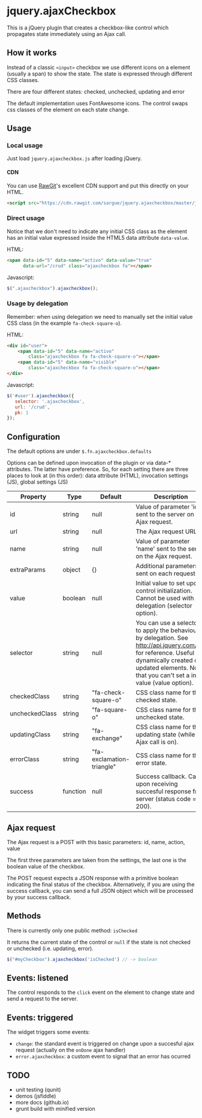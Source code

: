 # jquery.ajaxCheckbox

This is a jQuery plugin that creates a checkbox-like control which
propagates state immediately using an Ajax call.

## How it works

Instead of a classic `<input>` checkbox we use different icons on a element
(usually a span) to show the state. The state is expressed through
different CSS classes.

There are four different states: checked, unchecked, updating and error

The default implementation uses FontAwesome icons. The control swaps
css classes of the element on each state change.

## Usage

### Local usage

Just load `jquery.ajaxcheckbox.js` after loading jQuery.

#### CDN

You can use [RawGit](https://rawgit.com/)'s excellent CDN support and put this directly on your HTML.

```html
<script src="https://cdn.rawgit.com/sargue/jquery.ajaxcheckbox/master/jquery.ajaxcheckbox.js"></script>
```

### Direct usage

Notice that we don't need to indicate any initial CSS class as the element has an initial value 
expressed inside the HTML5 data attribute `data-value`.

HTML:

```html
<span data-id="5" data-name="activo" data-value="true"
      data-url="/crud" class="ajaxcheckbox fa"></span>
```

Javascript:

```javascript
$(".ajaxcheckbox").ajaxcheckbox();
```

### Usage by delegation

Remember: when using delegation we need to manually set the initial value CSS class (in the example
`fa-check-square-o`).

HTML:

```html
<div id="user">
    <span data-id="5" data-name="activo"
        class="ajaxcheckbox fa fa-check-square-o"></span>
    <span data-id="5" data-name="visible"
        class="ajaxcheckbox fa fa-check-square-o"></span>
</div>
```

Javascript:

```javascript
$('#user').ajaxcheckbox({
   selector: '.ajaxcheckbox',
   url: '/crud',
   pk: 1
});
```

## Configuration

The default options are under `$.fn.ajaxcheckbox.defaults`

Options can be defined upon invocation of the plugin or via data-* attributes.
The latter have preference. So, for each setting there are three places to
look at (in this order): data attribute (HTML), invocation settings (JS), global settings (JS)

Property | Type | Default | Description
---------|------|---------|------------
id | string | null | Value of parameter 'id' sent to the server on the Ajax request.
url | string | null | The Ajax request URL.
name | string | null | Value of parameter 'name' sent to the server on the Ajax request.
extraParams | object | {} | Additional parameters sent on each request.
value | boolean | null | Initial value to set upon control initialization. Cannot be used with delegation (selector option).
selector | string | null | You can use a selector to apply the behaviour by delegation. See http://api.jquery.com/on/ for reference. Useful on dynamically created or updated elements. Note that you can't set a initial value (value option).
checkedClass | string | "fa-check-square-o" | CSS class name for the checked state.
uncheckedClass | string | "fa-square-o" | CSS class name for the unchecked state.
updatingClass | string | "fa-exchange" | CSS class name for the updating state (while the Ajax call is on).
errorClass | string | "fa-exclamation-triangle" | CSS class name for the error state.
success | function | null | Success callback. Called upon receiving succesful response from server (status code = 200).

## Ajax request

The Ajax request is a POST with this basic parameters: id, name, action, value

The first three parameters are taken from the settings, the last one is the
boolean value of the checkbox.

The POST request expects a JSON response with a primitive boolean indicating
the final status of the checkbox. Alternatively, if you are using the success callback, you can
send a full JSON object which will be processed by your success callback.

## Methods

There is currently only one public method: `isChecked`

It returns the current state of the control or `null` if the state is not
checked or unchecked (i.e. updating, error).

```javascript
$("#myCheckbox").ajaxcheckbox('isChecked') // -> boolean
```

## Events: listened

The control responds to the `click` event on the element to change state and
send a request to the server.

## Events: triggered

The widget triggers some events:

* `change`: the standard event is triggered on change upon a succesful ajax 
request (actually on the `onDone` ajax handler)
* `error.ajaxcheckbox`: a custom event to signal that an error has ocurred

## TODO

* unit testing (qunit)
* demos (jsfiddle)
* more docs (github.io)
* grunt build with minified version